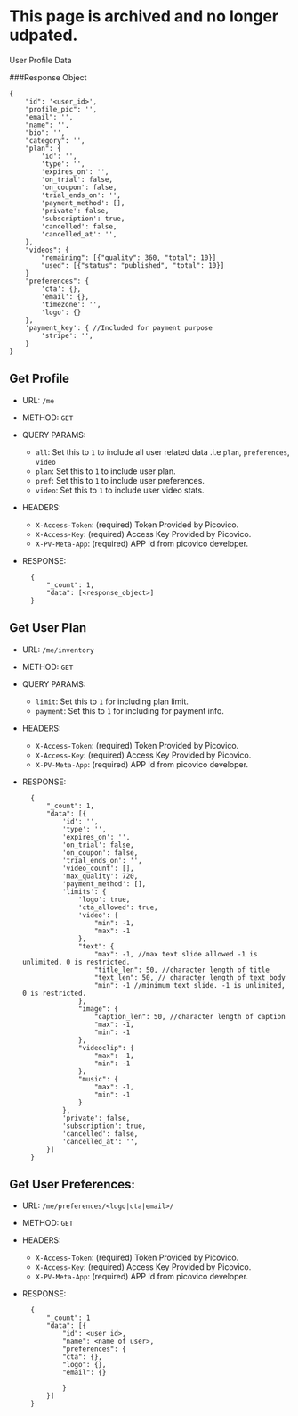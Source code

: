 # This page is archived and no longer udpated. 

User Profile Data

###Response Object

    {
        "id": '<user_id>',
        "profile_pic": '', 
        "email": '',
        "name": '',
        "bio": '',
        "category": '',
        "plan": {
            'id': '',
            'type': '',
            'expires_on': '',
            'on_trial': false,
            'on_coupon': false,
            'trial_ends_on': '',
            'payment_method': [],
            'private': false,
            'subscription': true,
            'cancelled': false,
            'cancelled_at': '',
        },
        "videos": {
            "remaining": [{"quality": 360, "total": 10}]
            "used": [{"status": "published", "total": 10}]
        }
        "preferences": {
            'cta': {},
            'email': {},
            'timezone': '',
            'logo': {}
        },
        'payment_key': { //Included for payment purpose
            'stripe': '', 
        }
    }

## Get Profile
- URL: `/me`  
- METHOD: `GET`
- QUERY PARAMS:
    - `all`: Set this to `1` to include all user related data .i.e `plan`, `preferences`, `video` 
    - `plan`: Set this to `1` to include user plan.
    - `pref`: Set this to `1` to include user preferences.
    - `video`: Set this to `1` to include user video stats.
- HEADERS:
    - `X-Access-Token`: (required) Token Provided by Picovico.
    - `X-Access-Key`: (required) Access Key Provided by Picovico.
    - `X-PV-Meta-App`: (required) APP Id from picovico developer.
- RESPONSE:
    
        {
            "_count": 1,
            "data": [<response_object>]
        }

## Get User Plan
- URL: `/me/inventory`
- METHOD: `GET`
- QUERY PARAMS:
    - `limit`: Set this to `1` for including plan limit.
    - `payment`: Set this to `1` for including for payment info.
- HEADERS:
    - `X-Access-Token`: (required) Token Provided by Picovico.
    - `X-Access-Key`: (required) Access Key Provided by Picovico.
    - `X-PV-Meta-App`: (required) APP Id from picovico developer.
- RESPONSE:
        
        {
            "_count": 1,
            "data": [{
                'id': '',
                'type': '',
                'expires_on': '',
                'on_trial': false,
                'on_coupon': false,
                'trial_ends_on': '',
                'video_count': [],
                'max_quality': 720,
                'payment_method': [],
                'limits': {
                    'logo': true,
                    'cta_allowed': true,
                    'video': {
                        "min": -1,
                        "max": -1
                    },
                    "text": {
                        "max": -1, //max text slide allowed -1 is unlimited, 0 is restricted.
                        "title_len": 50, //character length of title
                        "text_len": 50, // character length of text body
                        "min": -1 //minimum text slide. -1 is unlimited, 0 is restricted.
                    },
                    "image": {
                        "caption_len": 50, //character length of caption
                        "max": -1,
                        "min": -1
                    },
                    "videoclip": {
                        "max": -1,
                        "min": -1
                    },
                    "music": {
                        "max": -1,
                        "min": -1
                    }
                },
                'private': false,
                'subscription': true,
                'cancelled': false,
                'cancelled_at': '',
            }] 
        }

## Get User Preferences:
- URL: `/me/preferences/<logo|cta|email>/`
- METHOD: `GET`
- HEADERS:
    - `X-Access-Token`: (required) Token Provided by Picovico.
    - `X-Access-Key`: (required) Access Key Provided by Picovico.
    - `X-PV-Meta-App`: (required) APP Id from picovico developer.
- RESPONSE:
    
        {
            "_count": 1
            "data": [{
                "id": <user_id>,
                "name": <name of user>,
                "preferences": {
                "cta": {},
                "logo": {},
                "email": {}
                    
                }
            }]
        }
